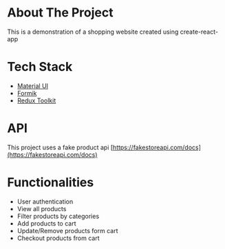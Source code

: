# About The Project

This is a demonstration of a shopping website created using create-react-app

# Tech Stack

- [Material UI](https://mui.com/)
- [Formik](https://formik.org/)
- [Redux Toolkit](https://redux-toolkit.js.org/)

# API

This project uses a fake product api [https://fakestoreapi.com/docs](https://fakestoreapi.com/docs)

# Functionalities

- User authentication
- View all products
- Filter products by categories
- Add products to cart
- Update/Remove products form cart
- Checkout products from cart
